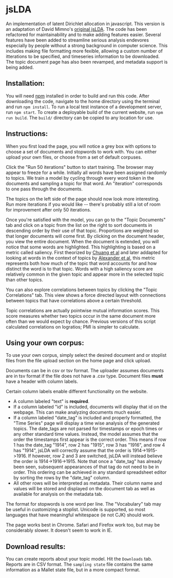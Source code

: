 jsLDA
=====

An implementation of latent Dirichlet allocation in javascript. This version is an adaptation of David Mimno's [original jsLDA](http://mimno.infosci.cornell.edu/jsLDA/jslda.html). The code has been refactored for maintainability and to make adding features easier. Several features have  been added to streamline serious analysis endevores especially by people without a strong background in computer science. This includes making file formatting more fexible, allowing a custom number of itterations to be specified, and timeseries information to be downloaded. The topic document page has also been revamped, and metadata support is being added.

Installation:
------------

You will need [npm](https://www.npmjs.com/) installed in order to build and run this code. After downloading the code, navigate to the home directory using the terminal and run `npm install`. To run a local test instance of a development server, run `npm start`. To create a deployable build of the current website, run `npm run build`. The `build/` directory can be copied to any location for use. 


Instructions:
------------

When you first load the page, you will notice a grey box with options to choose a set of documents and stopwords to work with. You can either upload your own files, or choose from a set of default corpuses.

Click the "Run 50 iterations" button to start training. The browser may appear to freeze for a while.
Initially all words have been assigned randomly to topics.
We train a model by cycling through every word token in the documents and sampling a topic for that word.
An "iteration" corresponds to one pass through the documents.

The topics on the left side of the page should now look more interesting. Run more iterations if you would like -- there's probably still a lot of room for improvement after only 50 iterations.

Once you're satisfied with the model, you can go to the "Topic Documents" tab and click on a topic from the list on the right to sort documents in descending order by their use of that topic. Proportions are weighted so that longer documents will come first. By clicking on the document header, you view the entire document. When the document is extended, you will notice that some words are highlighted. This highlighting is based on a metric called saliency. First theorized by [Chuang et al](https://www.researchgate.net/profile/Jason_Chuang2/publication/254004974_Termite_Visualization_Techniques_for_Assessing_Textual_Topic_Models/links/0deec53acbd8f46c95000000.pdf) and later addapted for looking at words in the context of topics by [Alexander et al](https://ieeexplore.ieee.org/document/7042493), this metric represents both how much of the topic that word accounts for and how distinct the word is to that topic. Words with a high saliency score are relatively common in the given topic and appear more in the selected topic than other topics.

You can also explore correlations between topics by clicking the "Topic Correlations" tab. This view shows a force directed layout with connections between topics that have correlations above a certain threshold.

Topic correlations are actually pointwise mutual information scores. This score measures whether two topics occur
in the same document more often than we would expect by chance. Previous versions of this script calculated correlations
on logratios; PMI is simpler to calculate.

Using your own corpus:
---------------------

To use your own corpus, simply select the desired document and or stoplist files from the file upload section on the home page and click upload. 

Documents can be in csv or tsv format. The uploader assumes documents are in tsv format if the file does not have a .csv type. Document files <b> must </b> have a header with column labels. 

Certain column labels enable different functionality on the website. 
- A column labeled "text" is <b>required</b>. 
- If a column labeled "id" is included, documents will display that id on the webpage. This can make analyzing documents much easier. 
- If a column labeled "date_tag" is included and properly formatted, the "Time Series" page will display a time wise analysis of the generated topics. The date_tags are not parsed for timestamps or epoch times or any other standard time values. Instead, the model assumes that the order the timestamps first appear is the correct order. This means if row 1 has the date_tag "1914", row 2 has "1915", row 3 has "1916", and row 4 has "1914", jsLDA will correctly assume that the order is 1914->1915->1916. If however, row 2 and 3 are switched, jsLDA will instead believe the order is 1914->1916->1915. Note that once a "date_tag" has already been seen, subsequent appearances of that tag do not need to be in order. This ordering can be achieved in any standard spreadsheet editor by sorting the rows by the "date_tag" column.
- All other rows will be interpreted as metadata. Their column name and values will be stored and displayed on the document tab as well as available for analysis on the metadata tab.

The format for stopwords is one word per line. The "Vocabulary" tab may be useful in customizing a stoplist. Unicode is supported, so most languages that have meaningful whitespace (ie not CJK) should work.

The page works best in Chrome. Safari and Firefox work too, but may be considerably slower. It doesn't seem to work in IE.

Download results:
----------------

You can create reports about your topic model. Hit the `Downloads` tab.
Reports are in CSV format. The `sampling state` file contains the same information as a Mallet state file, but in a more compact format. 
